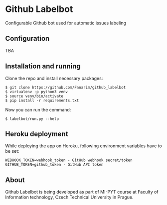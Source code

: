 # Github Labelbot
Configurable Github bot used for automatic issues labeling

## Configuration
TBA

## Installation and running
Clone the repo and install necessary packages:

```
$ git clone https://github.com/Fanarim/github_labelbot
$ virtualenv -p python3 venv
$ source venv/bin/activate
$ pip install -r requirements.txt
```

Now you can run the command:

`$ labelbot/run.py --help`


## Heroku deployment
While deploying the app on Heroku, following environment variables have to be set:

```
WEBHOOK_TOKEN=webhook_token - GitHub webhook secret/token
GITHUB_TOKEN=github_token - GitHub API token
```

## About
Github Labelbot is being developed as part of MI-PYT course at Faculty of Information technology, Czech Technical University in Prague.
